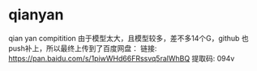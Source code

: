 # qianyan
qian yan compitition
由于模型太大，且模型较多，差不多14个G，github 也push补上，所以最终上传到了百度网盘：
链接: https://pan.baidu.com/s/1piwWHd66FRssvq5ralWhBQ 提取码: 094v
